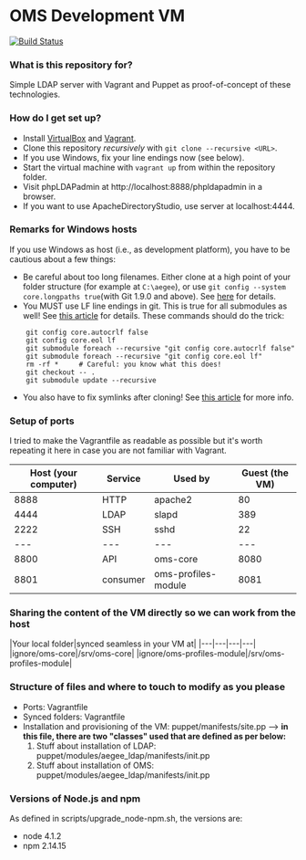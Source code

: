 # OMS Development VM
[![Build Status](https://travis-ci.org/AEGEE/oms-development-vm.svg?branch=master)](https://travis-ci.org/AEGEE/oms-development-vm)

### What is this repository for? ###

Simple LDAP server with Vagrant and Puppet as proof-of-concept of these technologies.

### How do I get set up? ###

* Install [VirtualBox](https://www.virtualbox.org/wiki/Downloads) and
  [Vagrant](https://www.vagrantup.com/downloads.html).
* Clone this repository _recursively_ with ```git clone --recursive <URL>```.
* If you use Windows, fix your line endings now (see below).
* Start the virtual machine with ```vagrant up``` from within the repository folder.
* Visit phpLDAPadmin at http://localhost:8888/phpldapadmin in a browser.
* If you want to use ApacheDirectoryStudio, use server at localhost:4444.

### Remarks for Windows hosts ###

If you use Windows as host (i.e., as development platform), you have to be cautious about a few things:

* Be careful about too long filenames. Either clone at a high point of your folder structure (for example at `C:\aegee`), or use `git config --system core.longpaths true`(with Git 1.9.0 and above). See [here](http://stackoverflow.com/questions/22575662/filename-too-long-in-git-for-windows) for details.
* You MUST use LF line endings in git. This is true for all submodules as well! See [this article](https://help.github.com/articles/dealing-with-line-endings/) for details. These commands should do the trick:
```
    git config core.autocrlf false
    git config core.eol lf
    git submodule foreach --recursive "git config core.autocrlf false"
    git submodule foreach --recursive "git config core.eol lf"
    rm -rf *     # Careful: you know what this does!
    git checkout -- .
    git submodule update --recursive
```
* You also have to fix symlinks after cloning! See [this article](http://stackoverflow.com/questions/5917249/git-symlinks-in-windows) for more info.


### Setup of ports ###
I tried to make the Vagrantfile as readable as possible but it's worth repeating it here in case you are not familiar with Vagrant.


|Host (your computer)|Service|Used by|Guest (the VM)|
|---|---|---|---|
|8888|HTTP|apache2|80|
|4444|LDAP|slapd|389|
|2222|SSH|sshd|22|
|---|---|---|---|
|8800|API|oms-core|8080|
|8801|consumer|oms-profiles-module|8081|

### Sharing the content of the VM directly so we can work from the host ###

|Your local folder|synced seamless in your VM at|
|---|---|---|---|
|ignore/oms-core|/srv/oms-core|
|ignore/oms-profiles-module|/srv/oms-profiles-module|

### Structure of files and where to touch to modify as you please ###

* Ports: Vagrantfile
* Synced folders: Vagrantfile
* Installation and provisioning of the VM: puppet/manifests/site.pp --> __in this file, there are two "classes" used that are defined as per below:__
  1.  Stuff about installation of LDAP: puppet/modules/aegee_ldap/manifests/init.pp
  2.  Stuff about installation of OMS: puppet/modules/aegee_ldap/manifests/init.pp

### Versions of Node.js and npm ###
As defined in scripts/upgrade_node-npm.sh, the versions are:

* node 4.1.2
* npm 2.14.15
